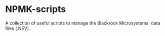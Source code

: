 # NPMK-scripts
A collection of useful scripts to manage the Blackrock Microsystems' data files (.NEV).
